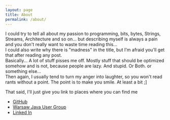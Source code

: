 ```yaml
---
layout: page
title: About
permalink: /about/
---
```


I could try to tell all about my passion to programming, bits, bytes, Strings, Streams, Architecture and so on... but describing myself is always a pain and you don't really 
want to waste time reading this...  
I could also write why there is "madness" in the title, but I'm afraid you'll get that after reading any post.  
Basically... A lot of stuff pisses me off. Mostly stuff that should be optimized somehow and is not, because people are lazy. And stupid. Or Both. or something else...  
Then again, I usually tend to turn my anger into laughter, so you won't read rants without a point. The point is to make you smile. At least a bit ;]   

That said, I'll just give you link to places where you can find me

- [GitHub](https://github.com/WrRaThY)
- [Warsaw Java User Group](http://warszawa.jug.pl)
- [Linked In](https://www.linkedin.com/in/radoslaw-domanski/)

